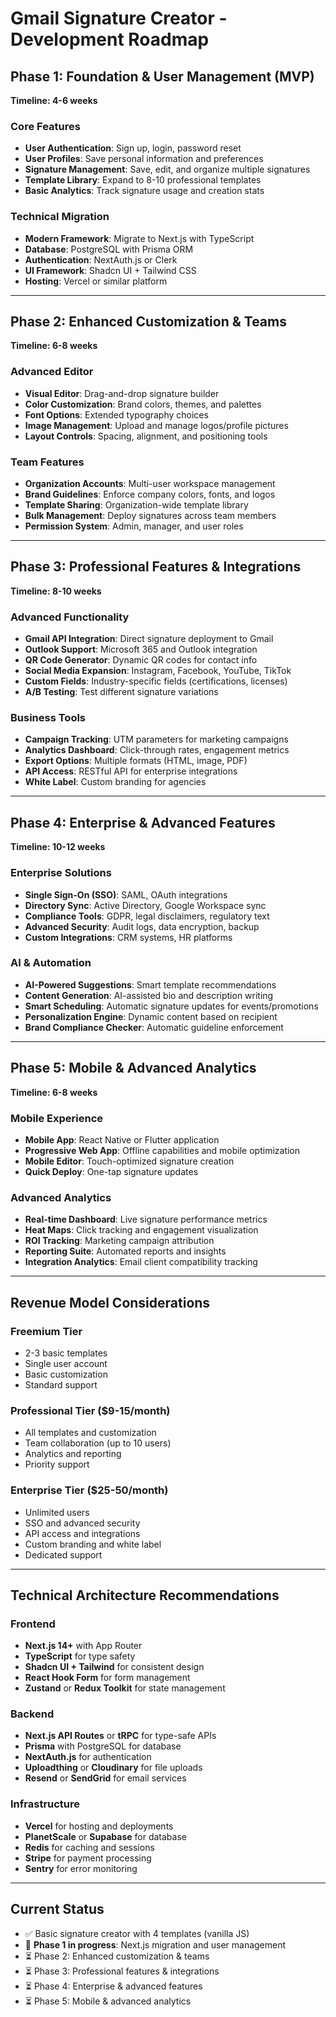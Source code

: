 # Gmail Signature Creator - Development Roadmap

## **Phase 1: Foundation & User Management (MVP)**
**Timeline: 4-6 weeks**

### Core Features
- **User Authentication**: Sign up, login, password reset
- **User Profiles**: Save personal information and preferences
- **Signature Management**: Save, edit, and organize multiple signatures
- **Template Library**: Expand to 8-10 professional templates
- **Basic Analytics**: Track signature usage and creation stats

### Technical Migration
- **Modern Framework**: Migrate to Next.js with TypeScript
- **Database**: PostgreSQL with Prisma ORM
- **Authentication**: NextAuth.js or Clerk
- **UI Framework**: Shadcn UI + Tailwind CSS
- **Hosting**: Vercel or similar platform

---

## **Phase 2: Enhanced Customization & Teams**
**Timeline: 6-8 weeks**

### Advanced Editor
- **Visual Editor**: Drag-and-drop signature builder
- **Color Customization**: Brand colors, themes, and palettes
- **Font Options**: Extended typography choices
- **Image Management**: Upload and manage logos/profile pictures
- **Layout Controls**: Spacing, alignment, and positioning tools

### Team Features
- **Organization Accounts**: Multi-user workspace management
- **Brand Guidelines**: Enforce company colors, fonts, and logos
- **Template Sharing**: Organization-wide template library
- **Bulk Management**: Deploy signatures across team members
- **Permission System**: Admin, manager, and user roles

---

## **Phase 3: Professional Features & Integrations**
**Timeline: 8-10 weeks**

### Advanced Functionality
- **Gmail API Integration**: Direct signature deployment to Gmail
- **Outlook Support**: Microsoft 365 and Outlook integration
- **QR Code Generator**: Dynamic QR codes for contact info
- **Social Media Expansion**: Instagram, Facebook, YouTube, TikTok
- **Custom Fields**: Industry-specific fields (certifications, licenses)
- **A/B Testing**: Test different signature variations

### Business Tools
- **Campaign Tracking**: UTM parameters for marketing campaigns
- **Analytics Dashboard**: Click-through rates, engagement metrics
- **Export Options**: Multiple formats (HTML, image, PDF)
- **API Access**: RESTful API for enterprise integrations
- **White Label**: Custom branding for agencies

---

## **Phase 4: Enterprise & Advanced Features**
**Timeline: 10-12 weeks**

### Enterprise Solutions
- **Single Sign-On (SSO)**: SAML, OAuth integrations
- **Directory Sync**: Active Directory, Google Workspace sync
- **Compliance Tools**: GDPR, legal disclaimers, regulatory text
- **Advanced Security**: Audit logs, data encryption, backup
- **Custom Integrations**: CRM systems, HR platforms

### AI & Automation
- **AI-Powered Suggestions**: Smart template recommendations
- **Content Generation**: AI-assisted bio and description writing
- **Smart Scheduling**: Automatic signature updates for events/promotions
- **Personalization Engine**: Dynamic content based on recipient
- **Brand Compliance Checker**: Automatic guideline enforcement

---

## **Phase 5: Mobile & Advanced Analytics**
**Timeline: 6-8 weeks**

### Mobile Experience
- **Mobile App**: React Native or Flutter application
- **Progressive Web App**: Offline capabilities and mobile optimization
- **Mobile Editor**: Touch-optimized signature creation
- **Quick Deploy**: One-tap signature updates

### Advanced Analytics
- **Real-time Dashboard**: Live signature performance metrics
- **Heat Maps**: Click tracking and engagement visualization
- **ROI Tracking**: Marketing campaign attribution
- **Reporting Suite**: Automated reports and insights
- **Integration Analytics**: Email client compatibility tracking

---

## **Revenue Model Considerations**

### Freemium Tier
- 2-3 basic templates
- Single user account
- Basic customization
- Standard support

### Professional Tier ($9-15/month)
- All templates and customization
- Team collaboration (up to 10 users)
- Analytics and reporting
- Priority support

### Enterprise Tier ($25-50/month)
- Unlimited users
- SSO and advanced security
- API access and integrations
- Custom branding and white label
- Dedicated support

---

## **Technical Architecture Recommendations**

### Frontend
- **Next.js 14+** with App Router
- **TypeScript** for type safety
- **Shadcn UI + Tailwind** for consistent design
- **React Hook Form** for form management
- **Zustand** or **Redux Toolkit** for state management

### Backend
- **Next.js API Routes** or **tRPC** for type-safe APIs
- **Prisma** with PostgreSQL for database
- **NextAuth.js** for authentication
- **Uploadthing** or **Cloudinary** for file uploads
- **Resend** or **SendGrid** for email services

### Infrastructure
- **Vercel** for hosting and deployments
- **PlanetScale** or **Supabase** for database
- **Redis** for caching and sessions
- **Stripe** for payment processing
- **Sentry** for error monitoring

---

## **Current Status**
- ✅ Basic signature creator with 4 templates (vanilla JS)
- 🚧 **Phase 1 in progress**: Next.js migration and user management
- ⏳ Phase 2: Enhanced customization & teams
- ⏳ Phase 3: Professional features & integrations
- ⏳ Phase 4: Enterprise & advanced features
- ⏳ Phase 5: Mobile & advanced analytics 